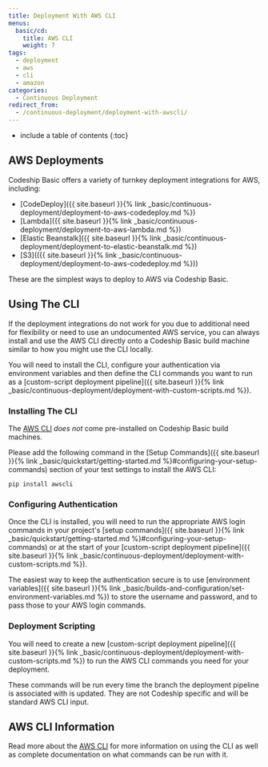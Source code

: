 ```yaml
---
title: Deployment With AWS CLI
menus:
  basic/cd:
    title: AWS CLI
    weight: 7
tags:
  - deployment
  - aws
  - cli
  - amazon
categories:
  - Continuous Deployment    
redirect_from:
  - /continuous-deployment/deployment-with-awscli/
---
```


* include a table of contents
{:toc}

## AWS Deployments

Codeship Basic offers a variety of turnkey deployment integrations for AWS, including:

- [CodeDeploy]({{ site.baseurl }}{% link _basic/continuous-deployment/deployment-to-aws-codedeploy.md %})
- [Lambda]({{ site.baseurl }}{% link _basic/continuous-deployment/deployment-to-aws-lambda.md %})
- [Elastic Beanstalk]({{ site.baseurl }}{% link _basic/continuous-deployment/deployment-to-elastic-beanstalk.md %})
- [S3](({{ site.baseurl }}{% link _basic/continuous-deployment/deployment-to-aws-codedeploy.md %}))

These are the simplest ways to deploy to AWS via Codeship Basic.

## Using The CLI

If the deployment integrations do not work for you due to additional need for flexibility or need to use an undocumented AWS service, you can always install and use the AWS CLI directly onto a Codeship Basic build machine similar to how you might use the CLI locally.

You will need to install the CLI, configure your authentication via environment variables and then define the CLI commands you want to run as a [custom-script deployment pipeline]({{ site.baseurl }}{% link _basic/continuous-deployment/deployment-with-custom-scripts.md %}).

### Installing The CLI

The [AWS CLI](https://aws.amazon.com/cli) _does not_ come pre-installed on Codeship Basic build machines.

Please add the following command in the [Setup Commands]({{ site.baseurl }}{% link _basic/quickstart/getting-started.md %}#configuring-your-setup-commands) section of your test settings to install the AWS CLI:

```shell
pip install awscli
```

### Configuring Authentication

Once the CLI is installed, you will need to run the appropriate AWS login commands in your project's [setup commands]({{ site.baseurl }}{% link _basic/quickstart/getting-started.md %}#configuring-your-setup-commands) or at the start of your [custom-script deployment pipeline]({{ site.baseurl }}{% link _basic/continuous-deployment/deployment-with-custom-scripts.md %}).

The easiest way to keep the authentication secure is to use [environment variables]({{ site.baseurl }}{% link _basic/builds-and-configuration/set-environment-variables.md %}) to store the username and password, and to pass those to your AWS login commands.

### Deployment Scripting

You will need to create a new [custom-script deployment pipeline]({{ site.baseurl }}{% link _basic/continuous-deployment/deployment-with-custom-scripts.md %}) to run the AWS CLI commands you need for your deployment.

These commands will be run every time the branch the deployment pipeline is associated with is updated. They are not Codeship specific and will be standard AWS CLI input.

## AWS CLI Information

Read more about the [AWS CLI](https://aws.amazon.com/cli) for more information on using the CLI as well as complete documentation on what commands can be run with it.
